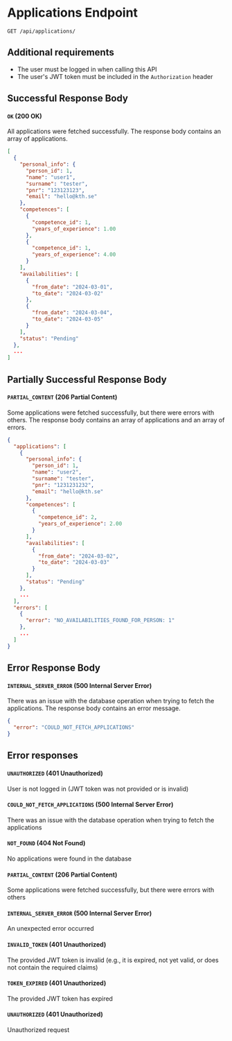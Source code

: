 # Applications Endpoint

`GET /api/applications/`

## Additional requirements

* The user must be logged in when calling this API
* The user's JWT token must be included in the `Authorization` header

## Successful Response Body

#### `OK` (200 OK)

All applications were fetched successfully. The response body contains an array of applications.

```json
[
  {
    "personal_info": {
      "person_id": 1,
      "name": "user1",
      "surname": "tester",
      "pnr": "123123123",
      "email": "hello@kth.se"
    },
    "competences": [
      {
        "competence_id": 1,
        "years_of_experience": 1.00
      },
      {
        "competence_id": 1,
        "years_of_experience": 4.00
      }
    ],
    "availabilities": [
      {
        "from_date": "2024-03-01",
        "to_date": "2024-03-02"
      },
      {
        "from_date": "2024-03-04",
        "to_date": "2024-03-05"
      }
    ],
    "status": "Pending"
  },
  ...
]
```

## Partially Successful Response Body

#### `PARTIAL_CONTENT` (206 Partial Content)

Some applications were fetched successfully, but there were errors with others. The response body contains an array of
applications and an array of errors.

```json
{
  "applications": [
    {
      "personal_info": {
        "person_id": 1,
        "name": "user2",
        "surname": "tester",
        "pnr": "1231231232",
        "email": "hello@kth.se"
      },
      "competences": [
        {
          "competence_id": 2,
          "years_of_experience": 2.00
        }
      ],
      "availabilities": [
        {
          "from_date": "2024-03-02",
          "to_date": "2024-03-03"
        }
      ],
      "status": "Pending"
    },
    ...
  ],
  "errors": [
    {
      "error": "NO_AVAILABILITIES_FOUND_FOR_PERSON: 1"
    },
    ...
  ]
}
```

## Error Response Body

#### `INTERNAL_SERVER_ERROR` (500 Internal Server Error)

There was an issue with the database operation when trying to fetch the applications. The response body contains an
error message.

```json
{
  "error": "COULD_NOT_FETCH_APPLICATIONS"
}
```

## Error responses

#### `UNAUTHORIZED` (401 Unauthorized)

User is not logged in (JWT token was not provided or is invalid)

#### `COULD_NOT_FETCH_APPLICATIONS` (500 Internal Server Error)

There was an issue with the database operation when trying to fetch the applications

#### `NOT_FOUND` (404 Not Found)

No applications were found in the database

#### `PARTIAL_CONTENT` (206 Partial Content)

Some applications were fetched successfully, but there were errors with others

#### `INTERNAL_SERVER_ERROR` (500 Internal Server Error)

An unexpected error occurred

#### `INVALID_TOKEN` (401 Unauthorized)

The provided JWT token is invalid (e.g., it is expired, not yet valid, or does not contain the required claims)

#### `TOKEN_EXPIRED` (401 Unauthorized)

The provided JWT token has expired

#### `UNAUTHORIZED` (401 Unauthorized)

Unauthorized request